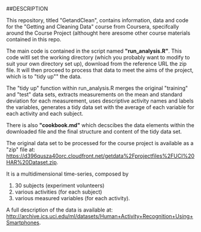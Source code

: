 
##DESCRIPTION

This repository, titled "GetandClean", contains information, data and code for the "Getting and Cleaning Data" course from Coursera, specifcally around the Course Project (althought here aresome other course materials contained in this repo. 

The main code is contained in the script named **"run_analysis.R"**. This code witll set the working directory (which you probably want to modify to suit your own directory set up), download from the reference URL the zip file. It will then proceed to process that data to meet the aims of the project, which is to "tidy up"" the data.

The "tidy up" function within run_analysis.R merges the original "training" and "test" data sets, extracts measurements on the mean and standard deviation for each measurement, uses descriptive activity names and labels the variables, generates a tidy data set with the average of each variable for each activity and each subject.

There is also **"cookbook.md"** which decscibes the data elements within the downloaded file and the final structure and content of the tidy data set.

The original data set to be processed for the course project is available as a "zip" file at: https://d396qusza40orc.cloudfront.net/getdata%2Fprojectfiles%2FUCI%20HAR%20Dataset.zip.

It is a multidimensional time-series, composed by

1. 30 subjects (experiment volunteers)
2. various activities (for each subject)
3. various measured variables (for each activity).

A full description of the data is available at: http://archive.ics.uci.edu/ml/datasets/Human+Activity+Recognition+Using+Smartphones.

